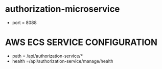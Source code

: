 # authorization-microservice

* port = 8088

# AWS ECS SERVICE CONFIGURATION

* path = /api/authorization-service/*
* health =/api/authorization-service/manage/health

